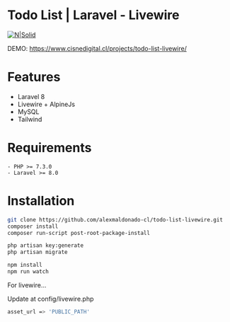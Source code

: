 # Todo List | Laravel - Livewire

[![N|Solid](https://www.cisnedigital.cl/projects/todo-list-livewire/example.jpg)](https://www.cisnedigital.cl/projects/todo-list-livewire/)

DEMO: https://www.cisnedigital.cl/projects/todo-list-livewire/

# Features

-   Laravel 8
-   Livewire + AlpineJs
-   MySQL
-   Tailwind

# Requirements

    - PHP >= 7.3.0
    - Laravel >= 8.0

# Installation

```sh
git clone https://github.com/alexmaldonado-cl/todo-list-livewire.git
composer install
composer run-script post-root-package-install

php artisan key:generate
php artisan migrate

npm install
npm run watch
```

For livewire...

Update at config/livewire.php

```sh
asset_url => 'PUBLIC_PATH'
```
